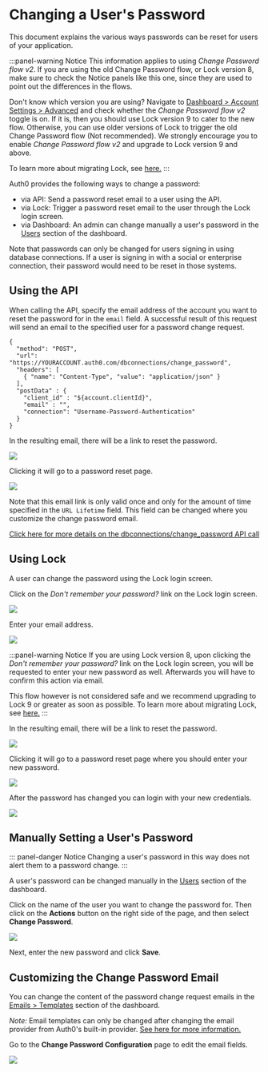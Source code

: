# Changing a User's Password

This document explains the various ways passwords can be reset for users of your application.

:::panel-warning Notice
This information applies to using *Change Password flow v2*.
If you are using the old Change Password flow, or Lock version 8, make sure to check the Notice panels like this one, since they are used to point out the differences in the flows.

Don't know which version you are using? 
Navigate to [Dashboard > Account Settings > Advanced](https://manage.auth0.com/#/account/advanced) and check whether the *Change Password flow v2* toggle is on. If it is, then you should use Lock version 9 to cater to the new flow. Otherwise, you can use older versions of Lock to trigger the old Change Password flow (Not recommended). We strongly encourage you to enable *Change Password flow v2* and upgrade to Lock version 9 and above. 

To learn more about migrating Lock, see [here.](/migrations#vulnerable-password-flow)
:::

Auth0 provides the following ways to change a password:
+ via API: Send a password reset email to a user using the API.
+ via Lock: Trigger a password reset email to the user through the Lock login screen.
+ via Dashboard: An admin can change manually a user's password in the [Users](${uiURL}/#/users) section of the dashboard.

Note that passwords can only be changed for users signing in using database connections. If a user is signing in with a social or enterprise connection, their password would need to be reset in those systems.


## Using the API

When calling the API, specify the email address of the account you want to reset the password for in the `email` field. A successful result of this request will send an email to the specified user for a password change request.

```har
{
  "method": "POST",
  "url": "https://YOURACCOUNT.auth0.com/dbconnections/change_password",
  "headers": [
    { "name": "Content-Type", "value": "application/json" }
  ],
  "postData" : {
    "client_id" : "${account.clientId}",
    "email" : "",
    "connection": "Username-Password-Authentication"
  }
}
```

In the resulting email, there will be a link to reset the password.

![](/media/articles/connections/database/reset-password-email.png)

Clicking it will go to a password reset page.

![](/media/articles/connections/database/reset-password.png)

Note that this email link is only valid once and only for the amount of time specified in the `URL Lifetime` field. This field can be changed where you customize the change password email.

[Click here for more details on the dbconnections/change_password API call](/auth-api#!#post--dbconnections-change_password)


## Using Lock

A user can change the password using the Lock login screen.

Click on the *Don't remember your password?* link on the Lock login screen.

![](/media/articles/connections/database/lock_v9/lock_login_page.png)

Enter your email address.

![](/media/articles/connections/database/lock_v9/lock_request_reset.png)

:::panel-warning Notice
If you are using Lock version 8, upon clicking the *Don't remember your password?* link on the Lock login screen, you will be requested to enter your new password as well. Afterwards you will have to confirm this action via email. 

This flow however is not considered safe and we recommend upgrading to Lock 9 or greater as soon as possible. 
To learn more about migrating Lock, see [here.](/migrations#vulnerable-password-flow)
:::

In the resulting email, there will be a link to reset the password.

![](/media/articles/connections/database/lock_v9/lock_reset_pass_email.png)

Clicking it will go to a password reset page where you should enter your new password.

![](/media/articles/connections/database/lock_v9/lock_set_new_pass.png)

After the password has changed you can login with your new credentials.

![](/media/articles/connections/database/lock_v9/lock_pass_changed.png)


## Manually Setting a User's Password

::: panel-danger Notice
Changing a user's password in this way does not alert them to a password change.
:::

A user's password can be changed manually in the [Users](${uiURL}/#/users) section of the dashboard.

Click on the name of the user you want to change the password for. Then click on the **Actions** button on the right side of the page, and then select **Change Password**.

![](/media/articles/connections/database/manual-password-change.png)

Next, enter the new password and click **Save**.


## Customizing the Change Password Email

You can change the content of the password change request emails in the  [Emails > Templates](${uiURL}/#/emails) section of the dashboard.

*Note:* Email templates can only be changed after changing the email provider from Auth0's built-in provider. [See here for more information.](/email/templates)

Go to the **Change Password Configuration** page to edit the email fields.

![](/media/articles/connections/database/change-password-email.png)
